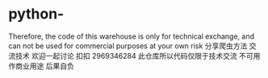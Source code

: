 # python-
Therefore, the code of this warehouse is only for technical exchange, and can not be used for commercial purposes at your own risk
分享爬虫方法 交流技术 欢迎一起讨论 扣扣 2969346284
此仓库所以代码仅限于技术交流 不可用作商业用途 后果自负
